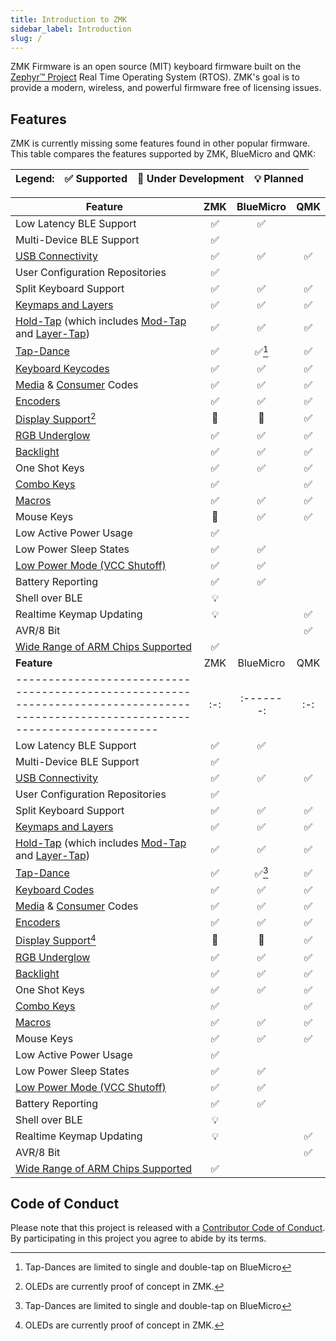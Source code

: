 ```yaml
---
title: Introduction to ZMK
sidebar_label: Introduction
slug: /
---
```


ZMK Firmware is an open source (MIT) keyboard
firmware built on the [Zephyr™ Project](https://zephyrproject.org/) Real Time Operating System (RTOS). ZMK's goal is to provide a modern, wireless, and powerful firmware free of licensing issues.

## Features

ZMK is currently missing some features found in other popular firmware. This table compares the features supported by ZMK, BlueMicro and QMK:

| Legend: | ✅ Supported | 🚧 Under Development | 💡 Planned |
| :------ | :----------- | :------------------- | :--------- |

| **Feature**                                                                                                                                                | ZMK | BlueMicro | QMK |
| ---------------------------------------------------------------------------------------------------------------------------------------------------------- | :-: | :-------: | :-: |
| Low Latency BLE Support                                                                                                                                    | ✅  |    ✅     |     |
| Multi-Device BLE Support                                                                                                                                   | ✅  |           |     |
| [USB Connectivity](keymaps/behaviors/outputs.md)                                                                                                           | ✅  |    ✅     | ✅  |
| User Configuration Repositories                                                                                                                            | ✅  |           |     |
| Split Keyboard Support                                                                                                                                     | ✅  |    ✅     | ✅  |
| [Keymaps and Layers](keymaps/behaviors/layers.md)                                                                                                          | ✅  |    ✅     | ✅  |
| [Hold-Tap](keymaps/behaviors/hold-tap.mdx) (which includes [Mod-Tap](keymaps/behaviors/mod-tap.md) and [Layer-Tap](keymaps/behaviors/layers.md#layer-tap)) | ✅  |    ✅     | ✅  |
| [Tap-Dance](keymaps/behaviors/tap-dance.mdx)                                                                                                               | ✅  |  ✅[^2]   | ✅  |
| [Keyboard Keycodes](keymaps/list-of-keycodes.mdx#keyboard)                                                                                                 | ✅  |    ✅     | ✅  |
| [Media](keymaps/list-of-keycodes.mdx#media-controls) & [Consumer](keymaps/list-of-keycodes.mdx#consumer-controls) Codes                                    | ✅  |    ✅     | ✅  |
| [Encoders](features/encoders.md)                                                                                                                           | ✅  |    ✅     | ✅  |
| [Display Support](features/displays.md)[^1]                                                                                                                | 🚧  |    🚧     | ✅  |
| [RGB Underglow](features/underglow.md)                                                                                                                     | ✅  |    ✅     | ✅  |
| [Backlight](features/backlight.mdx)                                                                                                                        | ✅  |    ✅     | ✅  |
| One Shot Keys                                                                                                                                              | ✅  |    ✅     | ✅  |
| [Combo Keys](keymaps/combos.md)                                                                                                                            | ✅  |           | ✅  |
| [Macros](keymaps/behaviors/macros.md)                                                                                                                      | ✅  |    ✅     | ✅  |
| Mouse Keys                                                                                                                                                 | 🚧  |    ✅     | ✅  |
| Low Active Power Usage                                                                                                                                     | ✅  |           |     |
| Low Power Sleep States                                                                                                                                     | ✅  |    ✅     |     |
| [Low Power Mode (VCC Shutoff)](keymaps/behaviors/power.md)                                                                                                 | ✅  |    ✅     |     |
| Battery Reporting                                                                                                                                          | ✅  |    ✅     |     |
| Shell over BLE                                                                                                                                             | 💡  |           |     |
| Realtime Keymap Updating                                                                                                                                   | 💡  |           | ✅  |
| AVR/8 Bit                                                                                                                                                  |     |           | ✅  |
| [Wide Range of ARM Chips Supported](https://docs.zephyrproject.org/3.5.0/boards/index.html)                                                                | ✅  |           |     |
| **Feature**                                                                                                                        | ZMK | BlueMicro | QMK |
| ---------------------------------------------------------------------------------------------------------------------------------- | :-: | :-------: | :-: |
| Low Latency BLE Support                                                                                                            | ✅  |    ✅     |     |
| Multi-Device BLE Support                                                                                                           | ✅  |           |     |
| [USB Connectivity](behaviors/outputs.md)                                                                                           | ✅  |    ✅     | ✅  |
| User Configuration Repositories                                                                                                    | ✅  |           |     |
| Split Keyboard Support                                                                                                             | ✅  |    ✅     | ✅  |
| [Keymaps and Layers](behaviors/layers.md)                                                                                          | ✅  |    ✅     | ✅  |
| [Hold-Tap](behaviors/hold-tap.mdx) (which includes [Mod-Tap](behaviors/mod-tap.md) and [Layer-Tap](behaviors/layers.md#layer-tap)) | ✅  |    ✅     | ✅  |
| [Tap-Dance](behaviors/tap-dance.mdx)                                                                                               | ✅  |  ✅[^2]   | ✅  |
| [Keyboard Codes](codes/index.mdx#keyboard)                                                                                         | ✅  |    ✅     | ✅  |
| [Media](codes/index.mdx#media-controls) & [Consumer](codes/index.mdx#consumer-controls) Codes                                      | ✅  |    ✅     | ✅  |
| [Encoders](features/encoders.md)                                                                                                   | ✅  |    ✅     | ✅  |
| [Display Support](features/displays.md)[^1]                                                                                        | 🚧  |    🚧     | ✅  |
| [RGB Underglow](features/underglow.md)                                                                                             | ✅  |    ✅     | ✅  |
| [Backlight](features/backlight.mdx)                                                                                                | ✅  |    ✅     | ✅  |
| One Shot Keys                                                                                                                      | ✅  |    ✅     | ✅  |
| [Combo Keys](features/combos.md)                                                                                                   | ✅  |           | ✅  |
| [Macros](behaviors/macros.md)                                                                                                      | ✅  |    ✅     | ✅  |
| Mouse Keys                                                                                                                         | ✅  |    ✅     | ✅  |
| Low Active Power Usage                                                                                                             | ✅  |           |     |
| Low Power Sleep States                                                                                                             | ✅  |    ✅     |     |
| [Low Power Mode (VCC Shutoff)](behaviors/power.md)                                                                                 | ✅  |    ✅     |     |
| Battery Reporting                                                                                                                  | ✅  |    ✅     |     |
| Shell over BLE                                                                                                                     | 💡  |           |     |
| Realtime Keymap Updating                                                                                                           | 💡  |           | ✅  |
| AVR/8 Bit                                                                                                                          |     |           | ✅  |
| [Wide Range of ARM Chips Supported](https://docs.zephyrproject.org/3.5.0/boards/index.html)                                        | ✅  |           |     |

[^2]: Tap-Dances are limited to single and double-tap on BlueMicro
[^1]: OLEDs are currently proof of concept in ZMK.

## Code of Conduct

Please note that this project is released with a
[Contributor Code of Conduct](https://www.contributor-covenant.org/version/2/0/code_of_conduct/).
By participating in this project you agree to abide by its terms.
